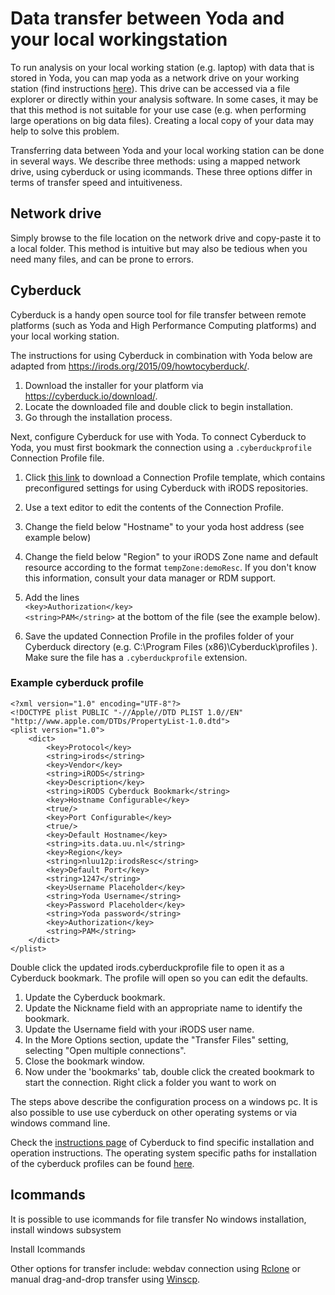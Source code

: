 # Data transfer between Yoda and your local workingstation

To run analysis on your local working station (e.g. laptop) with data that is stored in Yoda, you can map yoda as a network drive on your working station (find instructions [here](https://yoda.sites.uu.nl/home/how-to-quick-guide/create-a-network-share/)). This drive can be accessed via a file explorer or directly within your analysis software. In some cases, it may be that this method is not suitable for your use case (e.g. when performing large operations on big data files). Creating a local copy of your data may help to solve this problem.

Transferring data between Yoda and your local working station can be done in several ways. We describe three methods: using a mapped network drive, using cyberduck or using icommands. These three options differ in terms of transfer speed and intuitiveness. 



## Network drive
Simply browse to the file location on the network drive and copy-paste it to a local folder. This method is intuitive but may also be tedious when you need many files, and can be prone to errors.

## Cyberduck
Cyberduck is a handy open source tool for file transfer between remote platforms (such as Yoda and High Performance Computing platforms) and your local working station.

The instructions for using Cyberduck in combination with Yoda below are adapted from https://irods.org/2015/09/howtocyberduck/.

1. Download the installer for your platform via https://cyberduck.io/download/.
2. Locate the downloaded file and double click to begin installation. 
3. Go through the installation process. 

Next, configure Cyberduck for use with Yoda.
To connect Cyberduck to Yoda, you must first bookmark the connection using a `.cyberduckprofile` Connection Profile file.

1. Click [this link](http://people.renci.org/~danb/FOR_DEMOS/cyberduck/irods.cyberduckprofile) to download a Connection Profile template, which contains preconfigured settings for using Cyberduck with iRODS repositories.

2. Use a text editor to edit the contents of the Connection Profile.

3. Change the field below "Hostname" to your yoda host address (see example below)

4. Change the field below "Region" to your iRODS Zone name and default resource according to the format `tempZone:demoResc`. If you don't know this information, consult your data manager or RDM support.

5. Add the lines  
`<key>Authorization</key>`  
`<string>PAM</string>`
at the bottom of the file (see the example below).

6. Save the updated Connection Profile in the profiles folder of your Cyberduck directory (e.g. C:\Program Files (x86)\Cyberduck\profiles ). Make sure the file has a `.cyberduckprofile` extension.


### Example cyberduck profile
```
<?xml version="1.0" encoding="UTF-8"?>
<!DOCTYPE plist PUBLIC "-//Apple//DTD PLIST 1.0//EN" "http://www.apple.com/DTDs/PropertyList-1.0.dtd">
<plist version="1.0">
    <dict>
        <key>Protocol</key>
        <string>irods</string>
        <key>Vendor</key>
        <string>iRODS</string>
        <key>Description</key>
        <string>iRODS Cyberduck Bookmark</string>
        <key>Hostname Configurable</key>
        <true/>
        <key>Port Configurable</key>
        <true/>
        <key>Default Hostname</key>
        <string>its.data.uu.nl</string>
        <key>Region</key>
        <string>nluu12p:irodsResc</string>
        <key>Default Port</key>
        <string>1247</string>
        <key>Username Placeholder</key>
        <string>Yoda Username</string>
        <key>Password Placeholder</key>
        <string>Yoda password</string>
        <key>Authorization</key>
        <string>PAM</string>
    </dict>
</plist>
```

Double click the updated irods.cyberduckprofile file to open it as a Cyberduck bookmark. The profile will open so you can edit the defaults.

1. Update the Cyberduck bookmark.
2. Update the Nickname field with an appropriate name to identify the bookmark.
3. Update the Username field with your iRODS user name.
4. In the More Options section, update the "Transfer Files" setting, selecting "Open multiple connections".
5. Close the bookmark window.
6. Now under the 'bookmarks' tab, double click the created bookmark to start the connection. Right click a folder you want to work on 


The steps above describe the configuration process on a windows pc. It is also possible to use use cyberduck on other operating systems or via windows command line. 

Check the [instructions page](https://trac.cyberduck.io/wiki/help/en/howto/cli) of Cyberduck to find specific installation and operation instructions.
The operating system specific paths for installation of the cyberduck profiles can be found [here](https://trac.cyberduck.io/wiki/help/en/howto/cli#Profiles).


## Icommands
It is possible to use icommands for file transfer 
No windows installation, install windows subsystem

Install Icommands 






Other options for transfer include: webdav connection using [Rclone](https://rclone.org/) or manual drag-and-drop transfer using [Winscp](https://winscp.net/).
